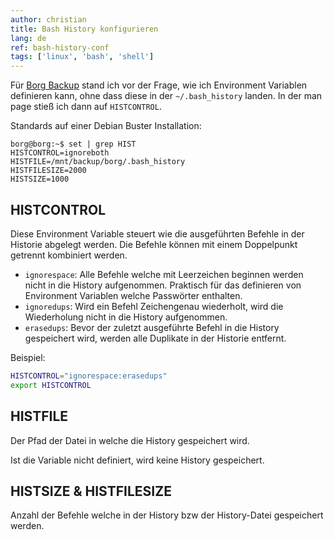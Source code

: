 ```yaml
---
author: christian
title: Bash History konfigurieren
lang: de
ref: bash-history-conf
tags: ['linux', 'bash', 'shell']
---
```


Für [Borg Backup][borg] stand ich vor der Frage, wie ich Environment Variablen
definieren kann, ohne dass diese in der `~/.bash_history` landen.
In der man page stieß ich dann auf `HISTCONTROL`.

Standards auf einer Debian Buster Installation:

```
borg@borg:~$ set | grep HIST
HISTCONTROL=ignoreboth
HISTFILE=/mnt/backup/borg/.bash_history
HISTFILESIZE=2000
HISTSIZE=1000
```

## HISTCONTROL

Diese Environment Variable steuert wie die ausgeführten Befehle in der
Historie abgelegt werden. Die Befehle können mit einem Doppelpunkt getrennt
kombiniert werden.

- `ignorespace`: Alle Befehle welche mit Leerzeichen beginnen
  werden nicht in die History aufgenommen. Praktisch für das definieren
  von Environment Variablen welche Passwörter enthalten.
- `ignoredups`: Wird ein Befehl Zeichengenau wiederholt, wird die Wiederholung
  nicht in die History aufgenommen.
- `erasedups`: Bevor der zuletzt ausgeführte Befehl in die History gespeichert
  wird, werden alle Duplikate in der Historie entfernt.

Beispiel:

```sh
HISTCONTROL="ignorespace:erasedups"
export HISTCONTROL
```

## HISTFILE

Der Pfad der Datei in welche die History gespeichert wird.

Ist die Variable nicht definiert, wird keine History gespeichert.

## HISTSIZE & HISTFILESIZE

Anzahl der Befehle welche in der History bzw der History-Datei gespeichert werden.

[borg]: https://borgbackup.readthedocs.io/en/stable/usage/general.html#environment-variables
